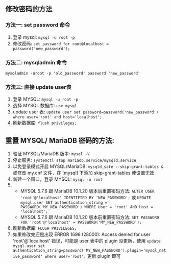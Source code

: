 ## 修改密码的方法
### 方法一: set password 命令
1. 登录 mysql: `mysql -u root -p`
2. 修改密码: `set password for root@localhost = password('new_password');`

### 方法二: mysqladmin 命令
`mysqladmin -uroot -p 'old_password' password 'new_password'`

### 方法三: 直接 update user表
1. 登录 MYSQL: `mysql -u root -p`
2. 选择 MYSQL 数据库: `use mysql`
3. update user 表: `update user set password=password('new_password') where user='root' and host='localhost';`
4. 刷新数据库: `flush privileges;`

## 重置 MYSQL/ MariaDB 密码的方法:
1. 验证 MYSQL/MariaDB 版本: `mysql -V`
2. 停止服务: `systemctl stop mariadb.service/mysqld.service`
3. 以免登录模式开启 MYSQL/MariaDB: `mysqld_safe --skip-grant-tables &` 或修改 my.cnf 文件，在 [mysql] 下添加 skip-grant-tables 使设置无效
4. 新建一个窗口，登录 MYSQL: `mysql -u root`
5. * MYSQL 5.7.6 跟 MariaDB 10.1.20 版本后重置密码方法: `ALTER USER 'root'@'localhost' IDENTIFIED BY 'NEW_PASSWORD';` 或 `UPDATE mysql.user SET authentication_string = PASSWORD('MY_NEW_PASSWORD') WHERE User = 'root' AND Host = 'localhost';`
   * MYSQL 5.7.6 跟 MariaDB 10.1.20 版本前重置密码方法: `SET PASSWORD FOR 'root'@'localhost' = PASSWORD('MY_NEW_PASSWORD');`
6. 刷新数据库: `FLUSH PRIVILEGES;`
7. 如果修改完还是出现 ERROR 1698 (28000): Access denied for user 'root'@'localhost' 错误，可能是 user 表中的 plugin 没更新，使用 `update mysql.user set authentication_string=password('MY_NEW_PASSWORD'),plugin='mysql_native_password' where user='root';` 更新 plugin 即可